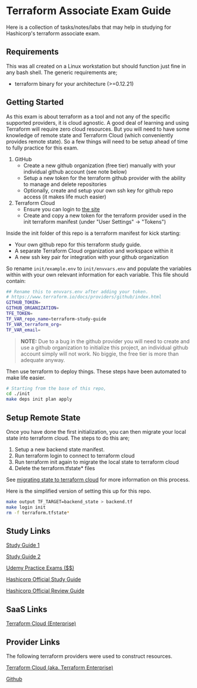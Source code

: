 # Terraform Associate Exam Guide

Here is a collection of tasks/notes/labs that may help in studying for Hashicorp's terraform associate exam.

## Requirements

This was all created on a Linux workstation but should function just fine in any bash shell. The generic requirements are;

- terraform binary for your architecture (>=0.12.21)

## Getting Started

As this exam is about terraform as a tool and not any of the specific supported providers, it is cloud agnostic. A good deal of learning and using Terraform will require zero cloud resources. But you will need to have some knowledge of remote state and Terraform Cloud (which conveniently provides remote state). So a few things will need to be setup ahead of time to fully practice for this exam. 

1. GitHub
    - Create a new github organization (free tier) manually with your individual github account (see note below)
    - Setup a new token for the terraform github provider with the ability to manage and delete repositories
    - Optionally, create and setup your own ssh key for github repo access (it makes life much easier)
2. Terraform Cloud
    - Ensure you can login to [the site](https://app.terraform.io)
    - Create and copy a new token for the terraform provider used in the init terraform manifest (under "User Settings" -> "Tokens")

Inside the init folder of this repo is a terraform manifest for kick starting:
- Your own github repo for this terraform study guide.
- A separate Terraform Cloud organization and workspace within it
- A new ssh key pair for integration with your github organization

So rename `init/example.env` to `init/envvars.env` and populate the variables within with your own relevant information for each variable. This file should contain:

```bash
## Rename this to envvars.env after adding your token. 
# https://www.terraform.io/docs/providers/github/index.html
GITHUB_TOKEN=
GITHUB_ORGANIZATION=
TFE_TOKEN=
TF_VAR_repo_name=terraform-study-guide
TF_VAR_terraform_org=
TF_VAR_email=
```

> **NOTE:** Due to a bug in the github provider you will need to create and use a github organization to initialize this project, an individual github account simply will not work. No biggie, the free tier is more than adequate anyway.

Then use terraform to deploy things. These steps have been automated to make life easier.

```bash
# Starting from the base of this repo,
cd ./init
make deps init plan apply
```

## Setup Remote State

Once you have done the first initialization, you can then migrate your local state into terraform cloud. The steps to do this are;

1. Setup a new backend state manifest.
2. Run terraform login to connect to terraform cloud
3. Run terraform init again to migrate the local state to terraform cloud
4. Delete the terraform.tfstate* files

See [migrating state to terraform cloud](https://learn.hashicorp.com/terraform/tfc/tfc_migration?utm_source=WEBSITE&utm_medium=WEB_IO&utm_offer=ARTICLE_PAGE&utm_content=DOCS) for more information on this process.

Here is the simplified version of setting this up for this repo.

```bash
make output TF_TARGET=backend_state > backend.tf
make login init
rm -f terraform.tfstate*
```

## Study Links

[Study Guide 1](https://adinermie.com/hashicorp-certified-terraform-associate-study-guide/)

[Study Guide 2](https://nedinthecloud.com/2020/04/27/preparing-for-the-hashicorp-terraform-certification/)

[Udemy Practice Exams ($$)](https://www.udemy.com/course/terraform-associate-practice-exam/)

[Hashicorp Official Study Guide](https://learn.hashicorp.com/terraform/certification/terraform-associate-study-guide)

[Hashicorp Official Review Guide](https://learn.hashicorp.com/terraform/certification/terraform-associate-review)

## SaaS Links

[Terraform Cloud (Enterprise)](https://app.terraform.io/app)

## Provider Links

The following terraform providers were used to construct resources.

[Terraform Cloud (aka. Terraform Enterprise)](https://www.terraform.io/docs/providers/tfe/index.html)

[Github](https://www.terraform.io/docs/providers/github/index.html)